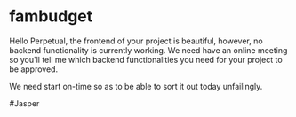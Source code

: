 # fambudget

Hello Perpetual, the frontend of your project is beautiful, however, no backend functionality is currently working. 
We need have an online meeting so you'll tell me which backend functionalities you need for your project to be approved. 

We need start on-time so as to be able to sort it out today unfailingly. 

#Jasper
